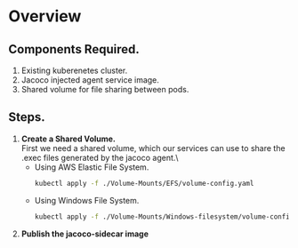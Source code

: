 # Overview
## Components Required.
1. Existing kuberenetes cluster.
2. Jacoco injected agent service image.
3. Shared volume for file sharing between pods.

## Steps.
1.  __Create a Shared Volume.__\
    First we need a shared volume, which our services can use to share the .exec files generated by the jacoco agent.\
    *   Using AWS Elastic File System.
        ```bash
        kubectl apply -f ./Volume-Mounts/EFS/volume-config.yaml
        ```
    *   Using Windows File System.
        ```bash
        kubectl apply -f ./Volume-Mounts/Windows-filesystem/volume-config.yaml
        ```
2.  __Publish the jacoco-sidecar image__
